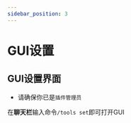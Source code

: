 ```yaml
---
sidebar_position: 3
---
```


# GUI设置

## GUI设置界面  

- 请确保你已是`插件管理员`

在**聊天栏**输入命令`/tools set`即可打开GUI
